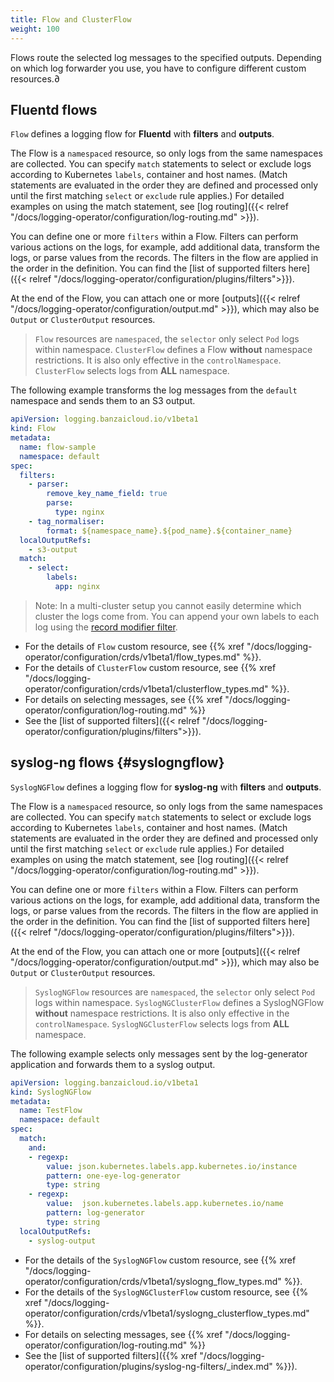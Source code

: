 ```yaml
---
title: Flow and ClusterFlow
weight: 100
---
```


Flows route the selected log messages to the specified outputs. Depending on which log forwarder you use, you have to configure different custom resources.∂

## Fluentd flows

`Flow` defines a logging flow for **Fluentd** with **filters** and **outputs**.

The Flow is a `namespaced` resource, so only logs from the same namespaces are collected. You can specify `match` statements to select or exclude logs according to Kubernetes `labels`, container and host names. (Match statements are evaluated in the order they are defined and processed only until the first matching `select` or `exclude` rule applies.) For detailed examples on using the match statement, see [log routing]({{< relref "/docs/logging-operator/configuration/log-routing.md" >}}).

You can define one or more `filters` within a Flow. Filters can perform various actions on the logs, for example, add additional data, transform the logs, or parse values from the records.
The filters in the flow are applied in the order in the definition. You can find the [list of supported filters here]({{< relref "/docs/logging-operator/configuration/plugins/filters">}}).

At the end of the Flow, you can attach one or more [outputs]({{< relref "/docs/logging-operator/configuration/output.md" >}}), which may also be `Output` or `ClusterOutput` resources.

> `Flow` resources are `namespaced`, the `selector` only select `Pod` logs within namespace.
> `ClusterFlow` defines a Flow **without** namespace restrictions. It is also only effective in the `controlNamespace`.
 `ClusterFlow` selects logs from **ALL** namespace.

The following example transforms the log messages from the `default` namespace and sends them to an S3 output.

```yaml
apiVersion: logging.banzaicloud.io/v1beta1
kind: Flow
metadata:
  name: flow-sample
  namespace: default
spec:
  filters:
    - parser:
        remove_key_name_field: true
        parse:
          type: nginx
    - tag_normaliser:
        format: ${namespace_name}.${pod_name}.${container_name}
  localOutputRefs:
    - s3-output
  match:
    - select:
        labels:
          app: nginx
```

> Note: In a multi-cluster setup you cannot easily determine which cluster the logs come from. You can append your own labels to each log
using the [record modifier filter](/docs/logging-operator/configuration/plugins/filters/record_modifier/).

- For the details of `Flow` custom resource, see {{% xref "/docs/logging-operator/configuration/crds/v1beta1/flow_types.md" %}}.
- For the details of `ClusterFlow` custom resource, see {{% xref "/docs/logging-operator/configuration/crds/v1beta1/clusterflow_types.md" %}}.
- For details on selecting messages, see {{% xref "/docs/logging-operator/configuration/log-routing.md" %}}
- See the [list of supported filters]({{< relref "/docs/logging-operator/configuration/plugins/filters">}}).

## syslog-ng flows {#syslogngflow}

`SyslogNGFlow` defines a logging flow for **syslog-ng** with **filters** and **outputs**.

The Flow is a `namespaced` resource, so only logs from the same namespaces are collected. You can specify `match` statements to select or exclude logs according to Kubernetes `labels`, container and host names. (Match statements are evaluated in the order they are defined and processed only until the first matching `select` or `exclude` rule applies.) For detailed examples on using the match statement, see [log routing]({{< relref "/docs/logging-operator/configuration/log-routing.md" >}}).

You can define one or more `filters` within a Flow. Filters can perform various actions on the logs, for example, add additional data, transform the logs, or parse values from the records.
The filters in the flow are applied in the order in the definition. You can find the [list of supported filters here]({{< relref "/docs/logging-operator/configuration/plugins/filters">}}).

At the end of the Flow, you can attach one or more [outputs]({{< relref "/docs/logging-operator/configuration/output.md" >}}), which may also be `Output` or `ClusterOutput` resources.

> `SyslogNGFlow` resources are `namespaced`, the `selector` only select `Pod` logs within namespace.
> `SyslogNGClusterFlow` defines a SyslogNGFlow **without** namespace restrictions. It is also only effective in the `controlNamespace`.
 `SyslogNGClusterFlow` selects logs from **ALL** namespace.

The following example selects only messages sent by the log-generator application and forwards them to a syslog output.

```yaml
apiVersion: logging.banzaicloud.io/v1beta1
kind: SyslogNGFlow
metadata:
  name: TestFlow
  namespace: default
spec:
  match:
    and:
    - regexp:
        value: json.kubernetes.labels.app.kubernetes.io/instance
        pattern: one-eye-log-generator
        type: string
    - regexp:
        value:  json.kubernetes.labels.app.kubernetes.io/name
        pattern: log-generator
        type: string
  localOutputRefs:
    - syslog-output
```

- For the details of the `SyslogNGFlow` custom resource, see {{% xref "/docs/logging-operator/configuration/crds/v1beta1/syslogng_flow_types.md" %}}.
- For the details of the `SyslogNGClusterFlow` custom resource, see {{% xref "/docs/logging-operator/configuration/crds/v1beta1/syslogng_clusterflow_types.md" %}}.
- For details on selecting messages, see {{% xref "/docs/logging-operator/configuration/log-routing.md" %}}
- See the [list of supported filters]({{% xref "/docs/logging-operator/configuration/plugins/syslog-ng-filters/_index.md" %}}).
